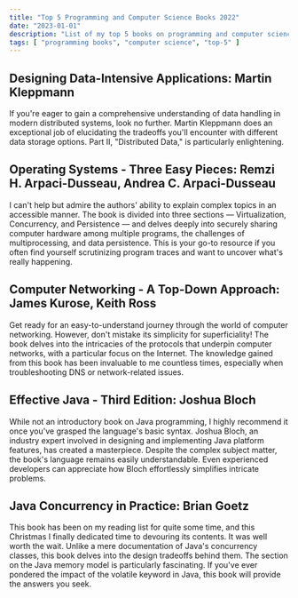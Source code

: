 ```yaml
---
title: "Top 5 Programming and Computer Science Books 2022"
date: "2023-01-01"
description: "List of my top 5 books on programming and computer science at the end of the year 2022."
tags: [ "programming books", "computer science", "top-5" ]
---
```


## Designing Data-Intensive Applications: Martin Kleppmann

If you're eager to gain a comprehensive understanding of data handling in modern distributed systems, look no further.
Martin Kleppmann does an exceptional job of elucidating the tradeoffs you'll encounter with different data storage
options. Part II, "Distributed Data," is particularly enlightening.

## Operating Systems - Three Easy Pieces: Remzi H. Arpaci-Dusseau, Andrea C. Arpaci-Dusseau

I can't help but admire the authors' ability to explain complex topics in an accessible manner. The book is divided into
three sections — Virtualization, Concurrency, and Persistence — and delves deeply into securely sharing computer
hardware
among multiple programs, the challenges of multiprocessing, and data persistence. This is your go-to resource if you
often find yourself scrutinizing program traces and want to uncover what's really happening.

## Computer Networking - A Top-Down Approach: James Kurose, Keith Ross

Get ready for an easy-to-understand journey through the world of computer networking. However, don't mistake its
simplicity for superficiality! The book delves into the intricacies of the protocols that underpin computer networks,
with a particular focus on the Internet. The knowledge gained from this book has been invaluable to me countless times,
especially when troubleshooting DNS or network-related issues.

## Effective Java - Third Edition: Joshua Bloch

While not an introductory book on Java programming, I highly recommend it once you've grasped the language's basic
syntax. Joshua Bloch, an industry expert involved in designing and implementing Java platform features, has created a
masterpiece. Despite the complex subject matter, the book's language remains easily understandable. Even experienced
developers can appreciate how Bloch effortlessly simplifies intricate problems.

## Java Concurrency in Practice: Brian Goetz

This book has been on my reading list for quite some time, and this Christmas I finally dedicated time to devouring its
contents. It was well worth the wait. Unlike a mere documentation of Java's concurrency classes, this book delves into
the design tradeoffs behind them. The section on the Java memory model is particularly fascinating. If you've ever
pondered the impact of the volatile keyword in Java, this book will provide the answers you seek.